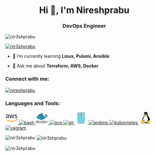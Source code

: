 <h1 align="center">Hi 👋, I'm Nireshprabu</h1>
<h3 align="center">DevOps Engineer</h3>

<p align="left"> <img src="https://komarev.com/ghpvc/?username=nir3shprabu&label=Profile%20views&color=0e75b6&style=flat" alt="nir3shprabu" /> </p>

<p align="left"> <a href="https://github.com/ryo-ma/github-profile-trophy"><img src="https://github-profile-trophy.vercel.app/?username=nir3shprabu" alt="nir3shprabu" /></a> </p>

- 🌱 I’m currently learning **Linux, Pulumi, Ansible**

- 💬 Ask me about **Terraform, AWS, Docker**

<h3 align="left">Connect with me:</h3>
<p align="left">
<a href="https://linkedin.com/in/nireshprabu" target="blank"><img align="center" src="https://raw.githubusercontent.com/rahuldkjain/github-profile-readme-generator/master/src/images/icons/Social/linked-in-alt.svg" alt="nireshprabu" height="30" width="40" /></a>
</p>

<h3 align="left">Languages and Tools:</h3>
<p align="left"> <a href="https://aws.amazon.com" target="_blank" rel="noreferrer"> <img src="https://raw.githubusercontent.com/devicons/devicon/master/icons/amazonwebservices/amazonwebservices-original-wordmark.svg" alt="aws" width="40" height="40"/> </a> <a href="https://www.gnu.org/software/bash/" target="_blank" rel="noreferrer"> <img src="https://cdn.icon-icons.com/icons2/512/PNG/512/prog-bash02_icon-icons.com_50815.png" alt="bash" width="40" height="40"/> </a> <a href="https://www.docker.com/" target="_blank" rel="noreferrer"> <img src="https://raw.githubusercontent.com/devicons/devicon/master/icons/docker/docker-original-wordmark.svg" alt="docker" width="40" height="40"/> </a> <a href="https://cloud.google.com" target="_blank" rel="noreferrer"> <img src="https://www.vectorlogo.zone/logos/google_cloud/google_cloud-icon.svg" alt="gcp" width="40" height="40"/> </a> <a href="https://git-scm.com/" target="_blank" rel="noreferrer"> <img src="https://www.vectorlogo.zone/logos/git-scm/git-scm-icon.svg" alt="git" width="40" height="40"/> </a> <a href="https://golang.org" target="_blank" rel="noreferrer"> <img src="https://raw.githubusercontent.com/devicons/devicon/master/icons/go/go-original.svg" alt="go" width="40" height="40"/> </a> <a href="https://www.jenkins.io" target="_blank" rel="noreferrer"> <img src="https://www.vectorlogo.zone/logos/jenkins/jenkins-icon.svg" alt="jenkins" width="40" height="40"/> </a> <a href="https://kubernetes.io" target="_blank" rel="noreferrer"> <img src="https://www.vectorlogo.zone/logos/kubernetes/kubernetes-icon.svg" alt="kubernetes" width="40" height="40"/> </a> <a href="https://www.linux.org/" target="_blank" rel="noreferrer"> <img src="https://raw.githubusercontent.com/devicons/devicon/master/icons/linux/linux-original.svg" alt="linux" width="40" height="40"/> </a> <a href="https://www.vagrantup.com/" target="_blank" rel="noreferrer"> <img src="https://www.vectorlogo.zone/logos/vagrantup/vagrantup-icon.svg" alt="vagrant" width="40" height="40"/> </a> </p>

<p><img align="left" src="https://github-readme-stats.vercel.app/api/top-langs?username=nir3shprabu&show_icons=true&locale=en&layout=compact" alt="nir3shprabu" /></p>

<p>&nbsp;<img align="center" src="https://github-readme-stats.vercel.app/api?username=nir3shprabu&show_icons=true&locale=en" alt="nir3shprabu" /></p>

<p><img align="center" src="https://github-readme-streak-stats.herokuapp.com/?user=nir3shprabu&" alt="nir3shprabu" /></p>
